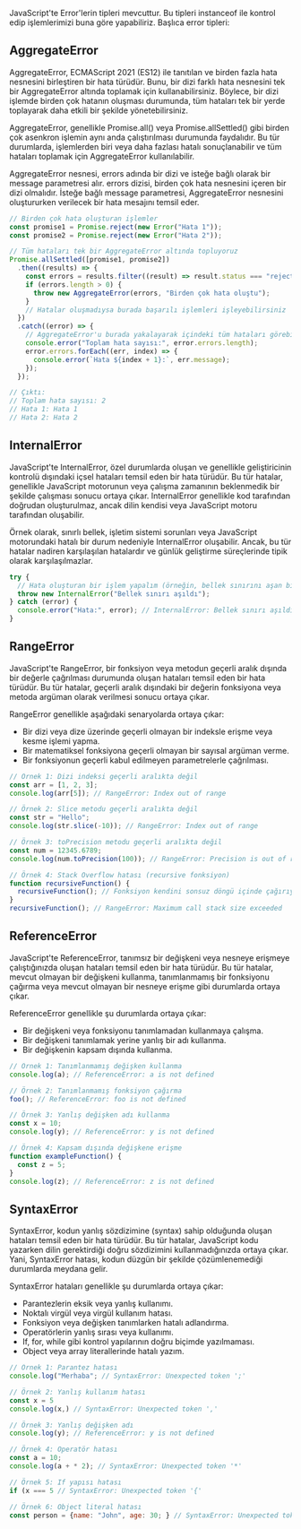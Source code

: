 JavaScript'te Error'lerin tipleri mevcuttur. Bu tipleri instanceof ile kontrol edip işlemlerimizi buna göre yapabiliriz. Başlıca error tipleri:

## AggregateError

AggregateError, ECMAScript 2021 (ES12) ile tanıtılan ve birden fazla hata nesnesini birleştiren bir hata türüdür. Bunu, bir dizi farklı hata nesnesini tek bir AggregateError altında toplamak için kullanabilirsiniz. Böylece, bir dizi işlemde birden çok hatanın oluşması durumunda, tüm hataları tek bir yerde toplayarak daha etkili bir şekilde yönetebilirsiniz.

AggregateError, genellikle Promise.all() veya Promise.allSettled() gibi birden çok asenkron işlemin aynı anda çalıştırılması durumunda faydalıdır. Bu tür durumlarda, işlemlerden biri veya daha fazlası hatalı sonuçlanabilir ve tüm hataları toplamak için AggregateError kullanılabilir.

AggregateError nesnesi, errors adında bir dizi ve isteğe bağlı olarak bir message parametresi alır. errors dizisi, birden çok hata nesnesini içeren bir dizi olmalıdır. İsteğe bağlı message parametresi, AggregateError nesnesini oluştururken verilecek bir hata mesajını temsil eder.

```js
// Birden çok hata oluşturan işlemler
const promise1 = Promise.reject(new Error("Hata 1"));
const promise2 = Promise.reject(new Error("Hata 2"));

// Tüm hataları tek bir AggregateError altında topluyoruz
Promise.allSettled([promise1, promise2])
  .then((results) => {
    const errors = results.filter((result) => result.status === "rejected").map((result) => result.reason);
    if (errors.length > 0) {
      throw new AggregateError(errors, "Birden çok hata oluştu");
    }
    // Hatalar oluşmadıysa burada başarılı işlemleri işleyebilirsiniz
  })
  .catch((error) => {
    // AggregateError'u burada yakalayarak içindeki tüm hataları görebiliriz
    console.error("Toplam hata sayısı:", error.errors.length);
    error.errors.forEach((err, index) => {
      console.error(`Hata ${index + 1}:`, err.message);
    });
  });

// Çıktı:
// Toplam hata sayısı: 2
// Hata 1: Hata 1
// Hata 2: Hata 2
```

## InternalError

JavaScript'te InternalError, özel durumlarda oluşan ve genellikle geliştiricinin kontrolü dışındaki içsel hataları temsil eden bir hata türüdür. Bu tür hatalar, genellikle JavaScript motorunun veya çalışma zamanının beklenmedik bir şekilde çalışması sonucu ortaya çıkar. InternalError genellikle kod tarafından doğrudan oluşturulmaz, ancak dilin kendisi veya JavaScript motoru tarafından oluşabilir.

Örnek olarak, sınırlı bellek, işletim sistemi sorunları veya JavaScript motorundaki hatalı bir durum nedeniyle InternalError oluşabilir. Ancak, bu tür hatalar nadiren karşılaşılan hatalardır ve günlük geliştirme süreçlerinde tipik olarak karşılaşılmazlar.

```js
try {
  // Hata oluşturan bir işlem yapalım (örneğin, bellek sınırını aşan bir işlem)
  throw new InternalError("Bellek sınırı aşıldı");
} catch (error) {
  console.error("Hata:", error); // InternalError: Bellek sınırı aşıldı
}
```

## RangeError

JavaScript'te RangeError, bir fonksiyon veya metodun geçerli aralık dışında bir değerle çağrılması durumunda oluşan hataları temsil eden bir hata türüdür. Bu tür hatalar, geçerli aralık dışındaki bir değerin fonksiyona veya metoda argüman olarak verilmesi sonucu ortaya çıkar.

RangeError genellikle aşağıdaki senaryolarda ortaya çıkar:

- Bir dizi veya dize üzerinde geçerli olmayan bir indeksle erişme veya kesme işlemi yapma.
- Bir matematiksel fonksiyona geçerli olmayan bir sayısal argüman verme.
- Bir fonksiyonun geçerli kabul edilmeyen parametrelerle çağrılması.

```js
// Örnek 1: Dizi indeksi geçerli aralıkta değil
const arr = [1, 2, 3];
console.log(arr[5]); // RangeError: Index out of range

// Örnek 2: Slice metodu geçerli aralıkta değil
const str = "Hello";
console.log(str.slice(-10)); // RangeError: Index out of range

// Örnek 3: toPrecision metodu geçerli aralıkta değil
const num = 12345.6789;
console.log(num.toPrecision(100)); // RangeError: Precision is out of range

// Örnek 4: Stack Overflow hatası (recursive fonksiyon)
function recursiveFunction() {
  recursiveFunction(); // Fonksiyon kendini sonsuz döngü içinde çağırıyor
}
recursiveFunction(); // RangeError: Maximum call stack size exceeded
```

## ReferenceError

JavaScript'te ReferenceError, tanımsız bir değişkeni veya nesneye erişmeye çalıştığınızda oluşan hataları temsil eden bir hata türüdür. Bu tür hatalar, mevcut olmayan bir değişkeni kullanma, tanımlanmamış bir fonksiyonu çağırma veya mevcut olmayan bir nesneye erişme gibi durumlarda ortaya çıkar.

ReferenceError genellikle şu durumlarda ortaya çıkar:

- Bir değişkeni veya fonksiyonu tanımlamadan kullanmaya çalışma.
- Bir değişkeni tanımlamak yerine yanlış bir adı kullanma.
- Bir değişkenin kapsam dışında kullanma.

```js
// Örnek 1: Tanımlanmamış değişken kullanma
console.log(a); // ReferenceError: a is not defined

// Örnek 2: Tanımlanmamış fonksiyon çağırma
foo(); // ReferenceError: foo is not defined

// Örnek 3: Yanlış değişken adı kullanma
const x = 10;
console.log(y); // ReferenceError: y is not defined

// Örnek 4: Kapsam dışında değişkene erişme
function exampleFunction() {
  const z = 5;
}
console.log(z); // ReferenceError: z is not defined
```

## SyntaxError

SyntaxError, kodun yanlış sözdizimine (syntax) sahip olduğunda oluşan hataları temsil eden bir hata türüdür. Bu tür hatalar, JavaScript kodu yazarken dilin gerektirdiği doğru sözdizimini kullanmadığınızda ortaya çıkar. Yani, SyntaxError hatası, kodun düzgün bir şekilde çözümlenemediği durumlarda meydana gelir.

SyntaxError hataları genellikle şu durumlarda ortaya çıkar:

- Parantezlerin eksik veya yanlış kullanımı.
- Noktalı virgül veya virgül kullanım hatası.
- Fonksiyon veya değişken tanımlarken hatalı adlandırma.
- Operatörlerin yanlış sırası veya kullanımı.
- If, for, while gibi kontrol yapılarının doğru biçimde yazılmaması.
- Object veya array literallerinde hatalı yazım.

```js
// Örnek 1: Parantez hatası
console.log("Merhaba"; // SyntaxError: Unexpected token ';'

// Örnek 2: Yanlış kullanım hatası
const x = 5
console.log(x,) // SyntaxError: Unexpected token ','

// Örnek 3: Yanlış değişken adı
console.log(y); // ReferenceError: y is not defined

// Örnek 4: Operatör hatası
const a = 10;
console.log(a + * 2); // SyntaxError: Unexpected token '*'

// Örnek 5: If yapısı hatası
if (x === 5 // SyntaxError: Unexpected token '{'

// Örnek 6: Object literal hatası
const person = {name: "John", age: 30; } // SyntaxError: Unexpected token ';'
```